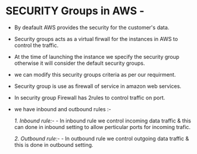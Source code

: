 # SECURITY Groups in AWS -

* By deafault AWS provides the security for the customer's data.

* Security groups acts as a virtual firwall for the instances in AWS to control the traffic.

* At the time of launching the instance we specify the security group otherwise it will consider the default security groups.

* we can modify this security groups criteria as per our requirment.

* Security group is use as firewall of service in amazon web services.

* In security group Firewall has 2rules to control traffic on port.
 
*  we have inbound and outbound rules :-

    *1. Inbound rule:-*
        - In inbound rule we control incoming data traffic & this can done in inbound setting to allow perticular ports for incoming trafic.

    *2. Outbound rule:-*
        - In outbound rule we control outgoing data traffic & this is done in outbound setting.
        
<src img="What is Cloud Computing/Security.jpeg">
